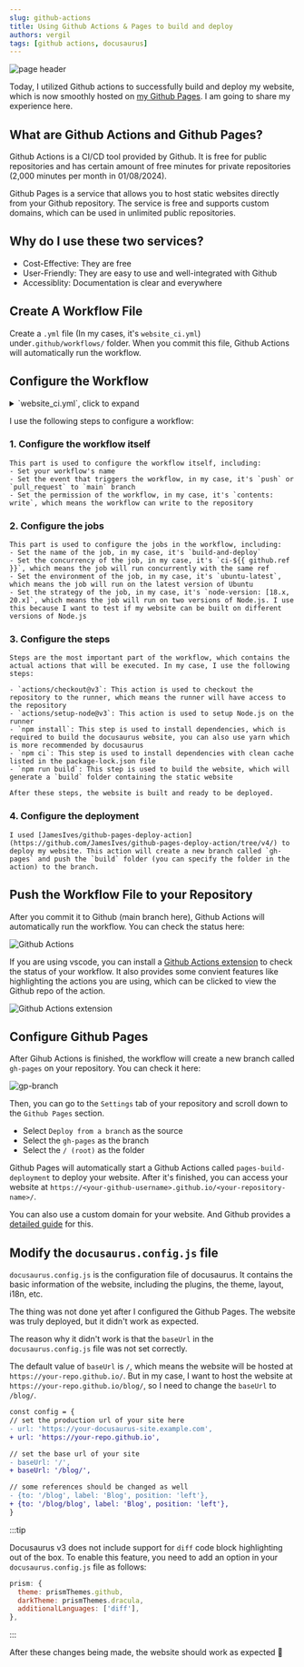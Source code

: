 ```yaml
---
slug: github-actions
title: Using Github Actions & Pages to build and deploy
authors: vergil
tags: [github actions, docusaurus]
---
```


![page header](https://VergilWang15.github.io/picx-images-hosting/img.7f2j8ohu2fc0.webp)

[//]: # (TODO:Build a free image hosting service with github, then replace the images above)


Today, I utilized Github actions to successfully build and deploy my website, which is now smoothly hosted on [my Github Pages](https://vergilwang15.github.io/blog/). I am going to share my experience here.

## What are Github Actions and Github Pages?

Github Actions is a CI/CD tool provided by Github. It is free for public repositories and has certain amount of free minutes for private repositories (2,000 minutes per month in 01/08/2024).

Github Pages is a service that allows you to host static websites directly from your Github repository. The service is free and supports custom domains, which can be used in unlimited public repositories.
<!--truncate-->

## Why do I use these two services?

- Cost-Effective: They are free
- User-Friendly: They are easy to use and well-integrated with Github
- Accessiblity: Documentation is clear and everywhere


## Create A Workflow File

Create a `.yml` file (In my cases, it's `website_ci.yml`) under`.github/workflows/` folder. When you commit this file, Github Actions will automatically run the workflow.

## Configure the Workflow

<details>
<summary>`website_ci.yml`, click to expand</summary>

```yml
name: My blog CI 

on:
  push:
    branches: [ "main" ]
  pull_request:
    branches: [ "main" ]

permissions:
  contents: write

jobs:
  build-and-deploy:
    concurrency: ci-${{ github.ref }} 
    runs-on: ubuntu-latest

    strategy:
      matrix:
        node-version: [18.x, 20.x]

    steps:
    - uses: actions/checkout@v3
    - name: Use Node.js ${{ matrix.node-version }}
      uses: actions/setup-node@v3
      with:
        node-version: ${{ matrix.node-version }}
        cache: 'npm'

    - name: Install dependencies
      run: npm install

    - name: Build website
      run: |
        npm ci
        npm run build

    - name: Deploy to GitHub Pages
      uses: JamesIves/github-pages-deploy-action@v4
      with:
        folder: build # The folder the action should deploy.
```
</details>

I use the following steps to configure a workflow:

### 1. Configure the workflow itself

    This part is used to configure the workflow itself, including:
    - Set your workflow's name
    - Set the event that triggers the workflow, in my case, it's `push` or `pull_request` to `main` branch
    - Set the permission of the workflow, in my case, it's `contents: write`, which means the workflow can write to the repository

### 2. Configure the jobs

    This part is used to configure the jobs in the workflow, including:
    - Set the name of the job, in my case, it's `build-and-deploy`
    - Set the concurrency of the job, in my case, it's `ci-${{ github.ref }}`, which means the job will run concurrently with the same ref
    - Set the environment of the job, in my case, it's `ubuntu-latest`, which means the job will run on the latest version of Ubuntu
    - Set the strategy of the job, in my case, it's `node-version: [18.x, 20.x]`, which means the job will run on two versions of Node.js. I use this because I want to test if my website can be built on different versions of Node.js

### 3. Configure the steps

    Steps are the most important part of the workflow, which contains the actual actions that will be executed. In my case, I use the following steps:

    - `actions/checkout@v3`: This action is used to checkout the repository to the runner, which means the runner will have access to the repository
    - `actions/setup-node@v3`: This action is used to setup Node.js on the runner
    - `npm install`: This step is used to install dependencies, which is required to build the docusaurus website, you can also use yarn which is more recommended by docusaurus
    - `npm ci`: This step is used to install dependencies with clean cache listed in the package-lock.json file
    - `npm run build`: This step is used to build the website, which will generate a `build` folder containing the static website

    After these steps, the website is built and ready to be deployed.

### 4. Configure the deployment

    I used [JamesIves/github-pages-deploy-action](https://github.com/JamesIves/github-pages-deploy-action/tree/v4/) to deploy my website. This action will create a new branch called `gh-pages` and push the `build` folder (you can specify the folder in the action) to the branch. 

## Push the Workflow File to your Repository

After you commit it to Github (main branch here), Github Actions will automatically run the workflow. You can check the status here:

![Github Actions](https://VergilWang15.github.io/picx-images-hosting/image-1.28lgegcf0ljw.webp)

If you are using vscode, you can install a [Github Actions extension](https://marketplace.visualstudio.com/items?itemName=GitHub.vscode-github-actions) to check the status of your workflow. It also provides some convient features like highlighting the actions you are using, which can be clicked to view the Github repo of the action.

![Github Actions extension](https://VergilWang15.github.io/picx-images-hosting/image-2.2bsusm0llbok.webp)

## Configure Github Pages

After Gihub Actions is finished, the workflow will create a new branch called `gh-pages` on your repository. You can check it here:

![gp-branch](https://VergilWang15.github.io/picx-images-hosting/image.4751esm5w1k0.webp)

Then, you can go to the `Settings` tab of your repository and scroll down to the `Github Pages` section. 

- Select `Deploy from a branch` as the source
- Select the `gh-pages` as the branch
- Select the `/ (root)` as the folder

Github Pages will automatically start a Github Actions called `pages-build-deployment` to deploy your website. After it's finished, you can access your website at `https://<your-github-username>.github.io/<your-repository-name>/`.

You can also use a custom domain for your website. And Github provides a [detailed guide](https://docs.github.com/en/pages/configuring-a-custom-domain-for-your-github-pages-site) for this.

## Modify the `docusaurus.config.js` file

`docusaurus.config.js` is the configuration file of docusaurus. It contains the basic information of the website, including the plugins, the theme, layout, i18n, etc.

The thing was not done yet after I configured the Github Pages. The website was truly deployed, but it didn't work as expected.

The reason why it didn't work is that the `baseUrl` in the `docusaurus.config.js` file was not set correctly. 

The default value of `baseUrl` is `/`, which means the website will be hosted at `https://your-repo.github.io/`. But in my case, I want to host the website at `https://your-repo.github.io/blog/`, so I need to change the `baseUrl` to `/blog/`.


```diff
const config = {
// set the production url of your site here
- url: 'https://your-docusaurus-site.example.com',
+ url: 'https://your-repo.github.io',

// set the base url of your site
- baseUrl: '/',
+ baseUrl: '/blog/',

// some references should be changed as well
- {to: '/blog', label: 'Blog', position: 'left'},
+ {to: '/blog/blog', label: 'Blog', position: 'left'},
}
```
:::tip

Docusaurus v3 does not include support for `diff` code block highlighting out of the box. To enable this feature, you need to add an option in your `docusaurus.config.js` file as follows:

```js {4}
prism: {
  theme: prismThemes.github,
  darkTheme: prismThemes.dracula,
  additionalLanguages: ['diff'],
},
```
:::

After these changes being made, the website should work as expected 🎉